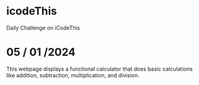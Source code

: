 # icodeThis

Daily Challenge on iCodeThis

# 05 / 01 /2024

This webpage displays a functional calculator that does basic calculations like addition, subtraction, multiplication, and division.
